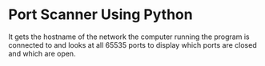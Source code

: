 # Port Scanner Using Python

It gets the hostname of the network the computer running the program is connected to and looks at all 65535 ports to display which ports are closed and which are open.

